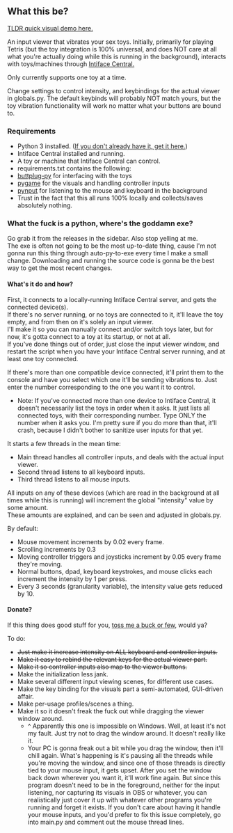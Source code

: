 ## What this be?
[TLDR quick visual demo here.](https://www.youtube.com/watch?v=iBZ0fyBmsrA)

An input viewer that vibrates your sex toys. Initially, primarily for playing Tetris (but the toy integration is 100% universal, and does NOT care at all what you're actually doing while this is running in the background), interacts with toys/machines through [Intiface Central.](https://intiface.com/central/)

Only currently supports one toy at a time.  

Change settings to control intensity, and keybindings for the actual viewer in globals.py.
The default keybinds will probably NOT match yours, but the toy vibration functionality will work no matter what your buttons are bound to.

### Requirements
* Python 3 installed. ([If you don't already have it, get it here.](https://www.python.org/downloads/))  
* Intiface Central installed and running.  
* A toy or machine that Intiface Central can control.  
* requirements.txt contains the following:  
 * [buttplug-py](https://github.com/Siege-Wizard/buttplug-py/tree/main) for interfacing with the toys  
 * [pygame](https://www.pygame.org/docs/ref/pygame.html) for the visuals and handling controller inputs  
 * [pynput](https://pypi.org/project/pynput/) for listening to the mouse and keyboard in the background  
* Trust in the fact that this all runs 100% locally and collects/saves absolutely nothing.  

### What the fuck is a python, where's the goddamn exe?
Go grab it from the releases in the sidebar. Also stop yelling at me.  
The exe is often not going to be the most up-to-date thing, cause I'm not gonna run this thing through auto-py-to-exe every time I make a small change. Downloading and running the source code is gonna be the best way to get the most recent changes.

#### What's it do and how?
First, it connects to a locally-running Intiface Central server, and gets the connected device(s).  
If there's no server running, or no toys are connected to it, it'll leave the toy empty, and from then on it's solely an input viewer.  
I'll make it so you can manually connect and/or switch toys later, but for now, it's gotta connect to a toy at its startup, or not at all.  
If you've done things out of order, just close the input viewer window, and restart the script when you have your Intiface Central server running, and at least one toy connected.

If there's more than one compatible device connected, it'll print them to the console and have you select which one it'll be sending vibrations to.
Just enter the number corresponding to the one you want it to control.  
* Note: If you've connected more than one device to Intiface Central, it doesn't necessarily list the toys in order when it asks. It just lists all connected toys, with their corresponding number. Type ONLY the number when it asks you. I'm pretty sure if you do more than that, it'll crash, because I didn't bother to sanitize user inputs for that yet.

It starts a few threads in the mean time:
* Main thread handles all controller inputs, and deals with the actual input viewer.
* Second thread listens to all keyboard inputs.
* Third thread listens to all mouse inputs.

All inputs on any of these devices (which are read in the background at all times while this is running) will increment the global "intensity" value by some amount.  
These amounts are explained, and can be seen and adjusted in globals.py.

By default:  
* Mouse movement increments by 0.02 every frame.
* Scrolling increments by 0.3
* Moving controller triggers and joysticks increment by 0.05 every frame they're moving.
* Normal buttons, dpad, keyboard keystrokes, and mouse clicks each increment the intensity by 1 per press.  
* Every 3 seconds (granularity variable), the intensity value gets reduced by 10.

#### Donate?

If this thing does good stuff for you, [toss me a buck or few](https://ko-fi.com/nam_137), would ya?

To do:  
* ~~Just make it increase intensity on ALL keyboard and controller inputs.~~  
* ~~Make it easy to rebind the relevant keys for the actual viewer part.~~  
* ~~Make it so controller inputs also map to the viewer buttons.~~  
* Make the initialization less jank.  
* Make several different input viewing scenes, for different use cases.
* Make the key binding for the visuals part a semi-automated, GUI-driven affair.
* Make per-usage profiles/scenes a thing.
* Make it so it doesn't freak the fuck out while dragging the viewer window around.
    * ^ Apparently this one is impossible on Windows. Well, at least it's not my fault. Just try not to drag the window around. It doesn't really like it.
    * Your PC is gonna freak out a bit while you drag the window, then it'll chill again. What's happening is it's pausing all the threads while you're moving the window, and since one of those threads is directly tied to your mouse input, it gets upset. After you set the window back down wherever you want it, it'll work fine again. But since this program doesn't need to be in the foreground, neither for the input listening, nor capturing its visuals in OBS or whatever, you can realistically just cover it up with whatever other programs you're running and forget it exists. If you don't care about having it handle your mouse inputs, and you'd prefer to fix this issue completely, go into main.py and comment out the mouse thread lines.

